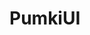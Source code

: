 # PumkiUI

<!-- TimeStamp: 02:50:08 -->

<!--
    STEPS of Making a component

1. Make a component
2. Go do AIs like v0.dev, claude, etc... & ask to create 9 more variants
3. put the code here.

-->

<!--
    [ToDo]

    - Add banner component for showing the latest component on landing page.

-->